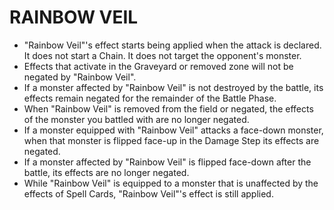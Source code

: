 
# RAINBOW VEIL

*   "Rainbow Veil"'s effect starts being applied when the attack is declared. It does not start a Chain. It does not target the opponent's monster.
*   Effects that activate in the Graveyard or removed zone will not be negated by "Rainbow Veil".
*   If a monster affected by "Rainbow Veil" is not destroyed by the battle, its effects remain negated for the remainder of the Battle Phase.
*   When "Rainbow Veil" is removed from the field or negated, the effects of the monster you battled with are no longer negated.
*   If a monster equipped with "Rainbow Veil" attacks a face-down monster, when that monster is flipped face-up in the Damage Step its effects are negated.
*   If a monster affected by "Rainbow Veil" is flipped face-down after the battle, its effects are no longer negated.
*   While "Rainbow Veil" is equipped to a monster that is unaffected by the effects of Spell Cards, "Rainbow Veil"'s effect is still applied.

  